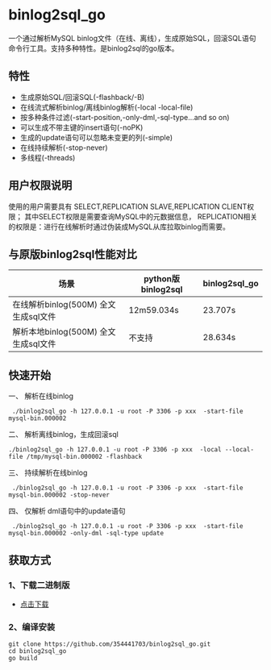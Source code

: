 # binlog2sql_go

一个通过解析MySQL binlog文件（在线、离线），生成原始SQL，回滚SQL语句命令行工具。支持多种特性。是binlog2sql的go版本。


## 特性
- 生成原始SQL/回滚SQL(-flashback/-B)
- 在线流式解析binlog/离线binlog解析(-local -local-file)
- 按多种条件过滤(-start-position,-only-dml,-sql-type...and so on)
- 可以生成不带主键的insert语句(-noPK)
- 生成的update语句可以忽略未变更的列(-simple)
- 在线持续解析(-stop-never)
- 多线程(-threads)



## 用户权限说明
  使用的用户需要具有 SELECT,REPLICATION SLAVE,REPLICATION CLIENT权限；
其中SELECT权限是需要查询MySQL中的元数据信息，
REPLICATION相关的权限是：进行在线解析时通过伪装成MySQL从库拉取binlog而需要。

## 与原版binlog2sql性能对比
| 场景                         | python版binlog2sql | binlog2sql_go |
|----------------------------|-------------------|---------------|
| 在线解析binlog(500M) 全文生成sql文件 | 12m59.034s        | 23.707s       |
| 解析本地binlog(500M) 全文生成sql文件 | 不支持               | 28.634s       |


## 快速开始

一、 解析在线binlog
```shell
 ./binlog2sql_go -h 127.0.0.1 -u root -P 3306 -p xxx  -start-file mysql-bin.000002
```
二、 解析离线binlog，生成回滚sql
```shell
./binlog2sql_go -h 127.0.0.1 -u root -P 3306 -p xxx  -local --local-file /tmp/mysql-bin.000002 -flashback
```
三、 持续解析在线binlog
```shell
 ./binlog2sql_go -h 127.0.0.1 -u root -P 3306 -p xxx  -start-file mysql-bin.000002 -stop-never
```
四、 仅解析 dml语句中的update语句
```shell
 ./binlog2sql_go -h 127.0.0.1 -u root -P 3306 -p xxx  -start-file mysql-bin.000002 -only-dml -sql-type update
```

## 获取方式
### 1、下载二进制版
- [点击下载](https://github.com/354441703/binlog2sql_go/releases)
### 2、编译安装
```shell
git clone https://github.com/354441703/binlog2sql_go.git
cd binlog2sql_go
go build
```